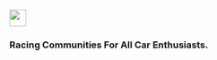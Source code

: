 <h1><img src="https://user-images.githubusercontent.com/80414685/215351757-6acdaa90-2692-4d56-b546-d49ac1232700.png" alt="race-life" height="30px" width="auto"/></h1>
<h3><b>Racing Communities For All Car Enthusiasts.</b></h3>
